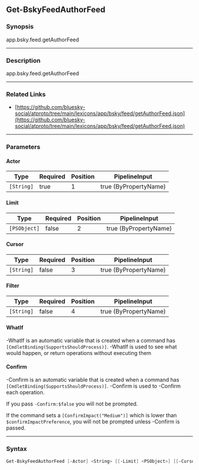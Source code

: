 Get-BskyFeedAuthorFeed
----------------------




### Synopsis
app.bsky.feed.getAuthorFeed



---


### Description

app.bsky.feed.getAuthorFeed



---


### Related Links
* [https://github.com/bluesky-social/atproto/tree/main/lexicons/app/bsky/feed/getAuthorFeed.json](https://github.com/bluesky-social/atproto/tree/main/lexicons/app/bsky/feed/getAuthorFeed.json)





---


### Parameters
#### **Actor**




|Type      |Required|Position|PipelineInput        |
|----------|--------|--------|---------------------|
|`[String]`|true    |1       |true (ByPropertyName)|



#### **Limit**




|Type        |Required|Position|PipelineInput        |
|------------|--------|--------|---------------------|
|`[PSObject]`|false   |2       |true (ByPropertyName)|



#### **Cursor**




|Type      |Required|Position|PipelineInput        |
|----------|--------|--------|---------------------|
|`[String]`|false   |3       |true (ByPropertyName)|



#### **Filter**




|Type      |Required|Position|PipelineInput        |
|----------|--------|--------|---------------------|
|`[String]`|false   |4       |true (ByPropertyName)|



#### **WhatIf**
-WhatIf is an automatic variable that is created when a command has ```[CmdletBinding(SupportsShouldProcess)]```.
-WhatIf is used to see what would happen, or return operations without executing them
#### **Confirm**
-Confirm is an automatic variable that is created when a command has ```[CmdletBinding(SupportsShouldProcess)]```.
-Confirm is used to -Confirm each operation.

If you pass ```-Confirm:$false``` you will not be prompted.


If the command sets a ```[ConfirmImpact("Medium")]``` which is lower than ```$confirmImpactPreference```, you will not be prompted unless -Confirm is passed.



---


### Syntax
```PowerShell
Get-BskyFeedAuthorFeed [-Actor] <String> [[-Limit] <PSObject>] [[-Cursor] <String>] [[-Filter] <String>] [-WhatIf] [-Confirm] [<CommonParameters>]
```
